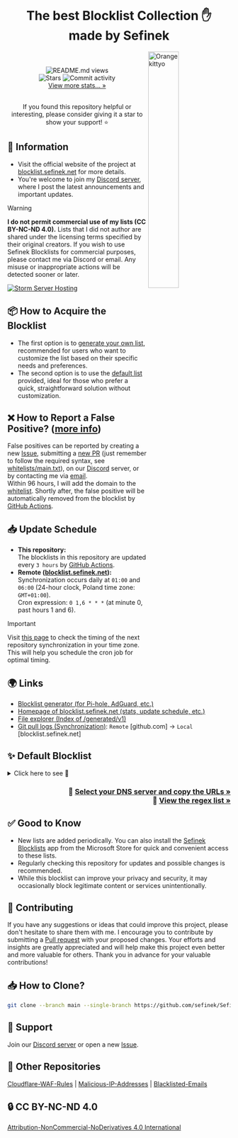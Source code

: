 <div align="center"><h1>The best Blocklist Collection ✋<br>made by Sefinek</h1></div>
<img width="37%" align="right" src="images/kitten.png" alt="Orange kittyo">
<div align="center">
    <br><br>
    <img src="https://api.sefinek.net/api/v2/moecounter/@Sefinek-Blocklist-Collection" alt="README.md views" title="Repository views">
    <br>
    <img src="https://img.shields.io/github/stars/sefinek/Sefinek-Blocklist-Collection?label=STARS&style=for-the-badge" alt="Stars">
    <img src="https://img.shields.io/github/commit-activity/m/sefinek/Sefinek-Blocklist-Collection?label=COMMIT+ACTIVITY&style=for-the-badge" alt="Commit activity">
    <br>
    <a href="https://blocklist.sefinek.net/#stats" target="_blank">View more stats... »</a>
    <br><br>
    <p>If you found this repository helpful or interesting, please consider giving it a star to show your support! ⭐</p>
</div>

## 📝 Information
- Visit the official website of the project at [blocklist.sefinek.net](https://blocklist.sefinek.net) for more details.  
- You're welcome to join my [Discord server](https://discord.gg/53DBjTuzgZ), where I post the latest announcements and important updates.


> [!WARNING]  
> **I do not permit commercial use of my lists (CC BY-NC-ND 4.0).** Lists that I did not author are shared under the licensing terms specified by their original creators.
> If you wish to use Sefinek Blocklists for commercial purposes, please contact me via Discord or email. Any misuse or inappropriate actions will be detected sooner or later.


<a href="https://stormserverhosting.com" target="_blank">
  <img src="https://cdn.sefinek.net/images/stormserverhosting/banner-white-gh.png" align="center" alt="Storm Server Hosting">
</a>


## 📦 How to Acquire the Blocklist
- The first option is to [generate your own list](https://sefinek.net/blocklist-generator), recommended for users who want to customize the list based on their specific needs and preferences.
- The second option is to use the [default list](https://github.com/sefinek/Sefinek-Blocklist-Collection/tree/main/docs/lists/md) provided, ideal for those who prefer a quick, straightforward solution without customization.


## ❌ How to Report a False Positive? ([more info](https://blocklist.sefinek.net/false-positives))
False positives can be reported by creating a new [Issue](https://github.com/sefinek/Sefinek-Blocklist-Collection/issues), submitting a [new PR](https://github.com/sefinek/Sefinek-Blocklist-Collection/pulls) (just remember to follow the required syntax, see [whitelists/main.txt](https://github.com/sefinek/Sefinek-Blocklist-Collection/blob/main/whitelists/main.txt#L10)), on our [Discord](https://sefinek.net) server, or by contacting me via [email](https://sefinek.net/contact-me).  
Within 96 hours, I will add the domain to the [whitelist](whitelists/main.txt). Shortly after, the false positive will be automatically removed from the blocklist by [GitHub Actions](.github/workflows/update-blocklists.yml).


## 📥 Update Schedule
- **This repository:**  
  The blocklists in this repository are updated every `3 hours` by [GitHub Actions](.github/workflows/download-blocklists.yml).
- **Remote ([blocklist.sefinek.net](https://blocklist.sefinek.net)):**  
  Synchronization occurs daily at `01:00` and `06:00` (24-hour clock, Poland time zone: `GMT+01:00`).  
  Cron expression: `0 1,6 * * *` (at minute 0, past hours 1 and 6).

> [!IMPORTANT]  
Visit [this page](https://blocklist.sefinek.net/update-schedule) to check the timing of the next repository synchronization in your time zone.  
This will help you schedule the cron job for optimal timing.


## 🌍 Links
- [Blocklist generator (for Pi-hole, AdGuard, etc.)](https://sefinek.net/blocklist-generator)
- [Homepage of blocklist.sefinek.net (stats, update schedule, etc.)](https://blocklist.sefinek.net)
- [File explorer (Index of /generated/v1)](https://blocklist.sefinek.net/generated/v1)
- [Git pull logs (Synchronization)](https://blocklist.sefinek.net/logs/v1): `Remote` [github.com] → `Local` [blocklist.sefinek.net]


## ✨ Default Blocklist
<details>
  <summary>Click here to see 👀</summary>

  - **Abuse:** Blocks known domains involved in online abuse or harassment.
  - **Advertising:** Blocks domains that serve advertisements to visitors.
  - **AMP Hosts:** Blocks Accelerated Mobile Pages (AMP) hosts that often serve ads and track user behavior.
  - **CryptoJacking:** Blocks domains that hijack your device to mine cryptocurrency.
  - **Dating Services:** Blocks domains of dating websites and apps.
  - **Drugs:** Blocks domains that sell or promote drugs.
  - **Fake News:** Blocks domains known for publishing fake or misleading news.
  - **Gambling:** Blocks domains of online gambling websites.
  - **Hate & Junk:** Blocks domains promoting hate speech or spreading misinformation.
  - **Malicious:** Blocks domains considered dangerous or malicious.
  - **Phishing:** Blocks domains involved in phishing attempts.
  - **Piracy:** Blocks domains distributing pirated software, etc.
  - **Porn:** Blocks domains of adult websites.
  - **Ransomware:** Blocks domains involved in ransomware attacks.
  - **Redirect:** Blocks domains that redirect users to unintended websites.
  - **Scam:** Blocks domains known for promoting scams or fraudulent activities.
  - **Spam Mails:** Blocks domains that send unsolicited emails.
  - **Spyware:** Blocks domains distributing spyware or adware.
  - **Telemetry & Tracking:** Blocks domains that track user activity for analytics purposes.
  - **Useless Websites:** Blocks low-value or parked domains that offer little to no value to users.
  - **Websites & Games:** TikTok, Snapchat, OmeTV, Riot Games, Valorant, and League of Legends.
</details>

<h3 align="right">
    📃 <a href="docs/lists/Index.md">Select your DNS server and copy the URLs »</a><br>
    🔡 <a href="docs/lists/Regex.md">View the regex list »</a>
</h3>


## ✅ Good to Know
- New lists are added periodically. You can also install the [Sefinek Blocklists](https://apps.microsoft.com/detail/9p3tnt3pjd0j) app from the Microsoft Store for quick and convenient access to these lists.
- Regularly checking this repository for updates and possible changes is recommended.
- While this blocklist can improve your privacy and security, it may occasionally block legitimate content or services unintentionally.


## 🤝 Contributing
If you have any suggestions or ideas that could improve this project, please don't hesitate to share them with me.
I encourage you to contribute by submitting a [Pull request](https://github.com/sefinek/Sefinek-Blocklist-Collection/pulls) with your proposed changes.
Your efforts and insights are greatly appreciated and will help make this project even better and more valuable for others.
Thank you in advance for your valuable contributions!


## 📥 How to Clone?
```bash
git clone --branch main --single-branch https://github.com/sefinek/Sefinek-Blocklist-Collection.git
```


## 🤝 Support
Join our [Discord server](https://discord.gg/53DBjTuzgZ) or open a new [Issue](https://github.com/sefinek/Blacklisted-Emails/issues).


## 🌠 Other Repositories
[Cloudflare-WAF-Rules](https://github.com/sefinek/Cloudflare-WAF-Rules) | [Malicious-IP-Addresses](https://github.com/sefinek/Malicious-IP-Addresses) | [Blacklisted-Emails](https://github.com/sefinek/Blacklisted-Emails)


## 🔒 CC BY-NC-ND 4.0
[Attribution-NonCommercial-NoDerivatives 4.0 International](LICENSE)
